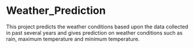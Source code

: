 # Weather_Prediction
This project predicts the weather conditions based upon the data collected in past several years and gives prediction on weather conditions such as rain, maximum temperature and minimum temperature. 
